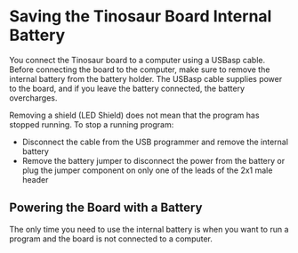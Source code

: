 # Saving the Tinosaur Board Internal Battery
You connect the Tinosaur board to a computer using a USBasp cable. Before connecting the board to the computer, make sure to remove the internal battery from the battery holder. The USBasp cable supplies power to the board, and if you leave the battery connected, the battery overcharges.

Removing a shield (LED Shield) does not mean that the program has stopped running. To stop a running program:
- Disconnect the cable from the USB programmer and remove the internal battery
- Remove the battery jumper to disconnect the power from the battery or plug the jumper component on only one of the leads of the 2x1 male header

## Powering the Board with a Battery
The only time you need to use the internal battery is when you want to run a program and the board is not connected to a computer. 

